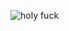 ![holy fuck](https://scontent-cdt1-1.xx.fbcdn.net/v/t1.0-9/48375763_2490157317877660_4305450220247842816_n.jpg?_nc_cat=111&_nc_ht=scontent-cdt1-1.xx&oh=f58f73d16a2fd53d0cd4900680d42c21&oe=5CD365AA)

